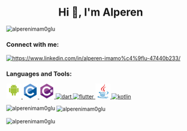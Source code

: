 <h1 align="center">Hi 👋, I'm Alperen</h1>
<p align="left"> <img src="https://komarev.com/ghpvc/?username=alperenimam0glu&label=Profile%20views&color=0e75b6&style=flat" alt="alperenimam0glu" /> </p>

<h3 align="left">Connect with me:</h3>
<p align="left">
<a href="https://www.linkedin.com/in/alperen-imamo%c4%9flu-47440b233/" target="blank"><img align="center" src="https://raw.githubusercontent.com/rahuldkjain/github-profile-readme-generator/master/src/images/icons/Social/linked-in-alt.svg" alt="https://www.linkedin.com/in/alperen-imamo%c4%9flu-47440b233/" height="30" width="40" /></a>
</p>

<h3 align="left">Languages and Tools:</h3>
<p align="left"> <a href="https://developer.android.com" target="_blank" rel="noreferrer"> <img src="https://raw.githubusercontent.com/devicons/devicon/master/icons/android/android-original-wordmark.svg" alt="android" width="40" height="40"/> </a> <a href="https://www.cprogramming.com/" target="_blank" rel="noreferrer"> <img src="https://raw.githubusercontent.com/devicons/devicon/master/icons/c/c-original.svg" alt="c" width="40" height="40"/> </a> <a href="https://www.w3schools.com/cs/" target="_blank" rel="noreferrer"> <img src="https://raw.githubusercontent.com/devicons/devicon/master/icons/csharp/csharp-original.svg" alt="csharp" width="40" height="40"/> </a> <a href="https://dart.dev" target="_blank" rel="noreferrer"> <img src="https://www.vectorlogo.zone/logos/dartlang/dartlang-icon.svg" alt="dart" width="40" height="40"/> </a> <a href="https://flutter.dev" target="_blank" rel="noreferrer"> <img src="https://www.vectorlogo.zone/logos/flutterio/flutterio-icon.svg" alt="flutter" width="40" height="40"/> </a> <a href="https://www.java.com" target="_blank" rel="noreferrer"> <img src="https://raw.githubusercontent.com/devicons/devicon/master/icons/java/java-original.svg" alt="java" width="40" height="40"/> </a> <a href="https://kotlinlang.org" target="_blank" rel="noreferrer"> <img src="https://www.vectorlogo.zone/logos/kotlinlang/kotlinlang-icon.svg" alt="kotlin" width="40" height="40"/> </a> </p>

<p><img align="left" src="https://github-readme-stats.vercel.app/api/top-langs?username=alperenimam0glu&show_icons=true&locale=en&layout=compact" alt="alperenimam0glu" /></p>

<p>&nbsp;<img align="center" src="https://github-readme-stats.vercel.app/api?username=alperenimam0glu&show_icons=true&locale=en" alt="alperenimam0glu" /></p>

<p><img align="center" src="https://github-readme-streak-stats.herokuapp.com/?user=alperenimam0glu&" alt="alperenimam0glu" /></p>
